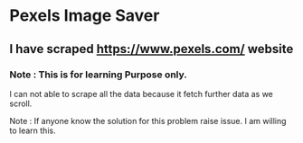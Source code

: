 # Pexels Image Saver


## I have scraped https://www.pexels.com/ website
### Note : This is for learning Purpose only.

I can not able to scrape all the data because it fetch further data as we scroll.

Note : If anyone know the solution for this problem raise issue. I am willing to learn this.

